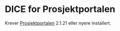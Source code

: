 DICE for Prosjektportalen
=================
Krever [Prosjektportalen](https://github.com/puzzlepart/prosjektportalen) 2.1.21 eller nyere installert.